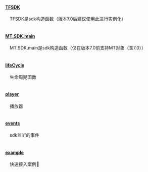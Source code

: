 #### [TFSDK](./TFSDK.html)
&emsp;TFSDK是sdk构造函数（版本7.0后建议使用此进行实例化）
<br/><br/>

#### [MT.SDK.main](./MT.SDK.main.html)
&emsp;MT.SDK.main是sdk构造函数（仅在版本7.0前支持MT对象（含7.0））
<br/><br/>

#### [lifeCycle](./lifeCycle.html)
&emsp;生命周期函数
<br/><br/>

#### [player](./player.html)
&emsp;播放器
<br/><br/>

#### [events](./global.html)
&emsp;sdk监听的事件
<br/><br/>

#### [example](./custom/example.html)
&emsp;快速接入案例🚀
<br/><br/>
